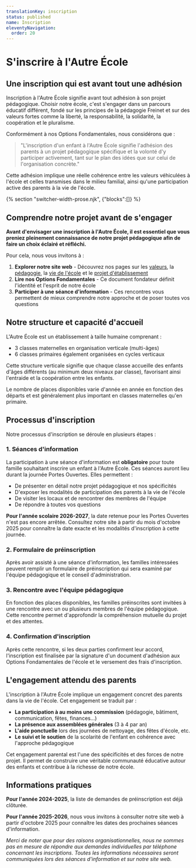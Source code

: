 ```yaml
---
translationKey: inscription
status: published
name: Inscription
eleventyNavigation:
  order: 20
---
```

# S'inscrire à l'Autre École

## Une inscription qui est avant tout une adhésion

Inscription à l'Autre École signifie avant tout adhésion à son projet pédagogique. Choisir notre école, c'est s'engager dans un parcours éducatif différent, fondé sur les principes de la pédagogie Freinet et sur des valeurs fortes comme la liberté, la responsabilité, la solidarité, la coopération et le pluralisme.

Conformément à nos Options Fondamentales, nous considérons que :

> "L'inscription d'un enfant à l'Autre École signifie l'adhésion des parents à un projet pédagogique spécifique et la volonté d'y participer activement, tant sur le plan des idées que sur celui de l'organisation concrète."

Cette adhésion implique une réelle cohérence entre les valeurs véhiculées à l'école et celles transmises dans le milieu familial, ainsi qu'une participation active des parents à la vie de l'école.

{% section "switcher-width-prose.njk", {"blocks":[]} %}

## Comprendre notre projet avant de s'engager

**Avant d'envisager une inscription à l'Autre École, il est essentiel que vous preniez pleinement connaissance de notre projet pédagogique afin de faire un choix éclairé et réfléchi.**

Pour cela, nous vous invitons à :

1. **Explorer notre site web** - Découvrez nos pages sur les [valeurs](/valeurs/), la [pédagogie](/pedagogie/), la [vie de l'école](/la-vie-de-l-ecole/) et le [projet d'établissement](/projet-d-etablissement/)
2. **Lire nos Options Fondamentales** - Ce document fondateur définit l'identité et l'esprit de notre école
3. **Participer à une séance d'information** - Ces rencontres vous permettent de mieux comprendre notre approche et de poser toutes vos questions

## Notre structure et capacité d'accueil

L'Autre École est un établissement à taille humaine comprenant :

- 3 classes maternelles en organisation verticale (multi-âges)
- 6 classes primaires également organisées en cycles verticaux

Cette structure verticale signifie que chaque classe accueille des enfants d'âges différents (au minimum deux niveaux par classe), favorisant ainsi l'entraide et la coopération entre les enfants.

Le nombre de places disponibles varie d'année en année en fonction des départs et est généralement plus important en classes maternelles qu'en primaire.

## Processus d'inscription

Notre processus d'inscription se déroule en plusieurs étapes :

### 1. Séances d'information

La participation à une séance d'information est **obligatoire** pour toute famille souhaitant inscrire un enfant à l'Autre École. Ces séances auront lieu durant la journée Portes Ouvertes. Elles permettent :

- De présenter en détail notre projet pédagogique et nos spécificités
- D'exposer les modalités de participation des parents à la vie de l'école
- De visiter les locaux et de rencontrer des membres de l'équipe
- De répondre à toutes vos questions

**Pour l'année scolaire 2026-2027**, la date retenue pour les Portes Ouvertes n'est pas encore arrêtée. Consultez notre site à partir du mois d'octobre 2025 pour connaître la date exacte et les modalités d'inscription à cette journée.

### 2. Formulaire de préinscription

Après avoir assisté à une séance d'information, les familles intéressées peuvent remplir un formulaire de préinscription qui sera examiné par l'équipe pédagogique et le conseil d'administration.

### 3. Rencontre avec l'équipe pédagogique

En fonction des places disponibles, les familles préinscrites sont invitées à une rencontre avec un ou plusieurs membres de l'équipe pédagogique. Cette rencontre permet d'approfondir la compréhension mutuelle du projet et des attentes.

### 4. Confirmation d'inscription

Après cette rencontre, si les deux parties confirment leur accord, l'inscription est finalisée par la signature d'un document d'adhésion aux Options Fondamentales de l'école et le versement des frais d'inscription.

## L'engagement attendu des parents

L'inscription à l'Autre École implique un engagement concret des parents dans la vie de l'école. Cet engagement se traduit par :

- **La participation à au moins une commission** (pédagogie, bâtiment, communication, fêtes, finances...)
- **La présence aux assemblées générales** (3 à 4 par an)
- **L'aide ponctuelle** lors des journées de nettoyage, des fêtes d'école, etc.
- **Le suivi et le soutien** de la scolarité de l'enfant en cohérence avec l'approche pédagogique

Cet engagement parental est l'une des spécificités et des forces de notre projet. Il permet de construire une véritable communauté éducative autour des enfants et contribue à la richesse de notre école.

## Informations pratiques

**Pour l'année 2024-2025**, la liste de demandes de préinscription est déjà clôturée.

**Pour l'année 2025-2026**, nous vous invitons à consulter notre site web à partir d'octobre 2025 pour connaître les dates des prochaines séances d'information.

_Merci de noter que pour des raisons organisationnelles, nous ne sommes pas en mesure de répondre aux demandes individuelles par téléphone concernant les inscriptions. Toutes les informations nécessaires seront communiquées lors des séances d'information et sur notre site web._
